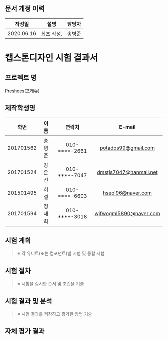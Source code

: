 ## 문서 개정 이력
|작성일|설명|담당자|
|:-:|:-:|:-:|
|2020.06.16|최초 작성.|송병준|

# 캡스톤디자인 시험 결과서
## 프로젝트 명
Preshoes(프레슈)

## 제작학생명
|학번|이름|연락처|E-mail|
|:-:|:-:|:-:|:-:|
|201701562|송병준|010-****-2661|potados99@gmail.com|
|201701524|강은선|010-****-7047|dmstjs7047@hanmail.net|
|201501495|허설|010-****-6603|hseol96@naver.com|
|201701594|정재희|010-****-3018|wjfwogml5890@naver.com|

## 시험 계획
> ※ 각 유니트(또는 컴포넌트)별 시험 및 통합 시험

## 시험 절차
> ※ 시험을 실시한 순서 및 조건을 기술

## 시험 결과 및 분석
> ※ 시험 결과를 저장하고 평가한 방법 기술

## 자체 평가 결과
